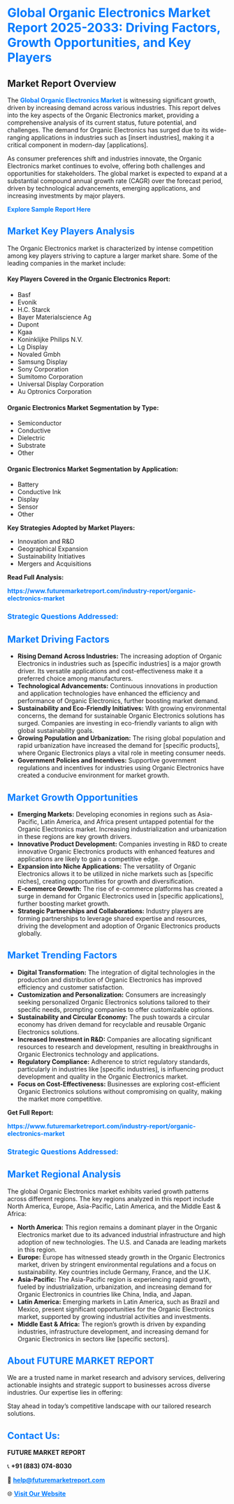 <h1 style="color: #007BFF;">Global Organic Electronics Market Report 2025-2033: Driving Factors, Growth Opportunities, and Key Players</h1>

<section id="overview">
<h2>Market Report Overview</h2>
<p>The <a href="https://www.futuremarketreport.com/industry-report/organic-electronics-market" style="color: #007BFF; text-decoration: none;"><strong>Global Organic Electronics Market</strong></a> is witnessing significant growth, driven by increasing demand across various industries. This report delves into the key aspects of the Organic Electronics market, providing a comprehensive analysis of its current status, future potential, and challenges. The demand for Organic Electronics has surged due to its wide-ranging applications in industries such as [insert industries], making it a critical component in modern-day [applications].</p>
<p>As consumer preferences shift and industries innovate, the Organic Electronics market continues to evolve, offering both challenges and opportunities for stakeholders. The global market is expected to expand at a substantial compound annual growth rate (CAGR) over the forecast period, driven by technological advancements, emerging applications, and increasing investments by major players.</p>
</section>

<section id="overview">
<p><a href="https://www.futuremarketreport.com/request-sample/reportId=31675" style="color: #007BFF; text-decoration: none;"><strong>Explore Sample Report Here</strong></a></p>
</section>

<section id="key-players">
<h2 style="color: #007BFF;">Market Key Players Analysis</h2>
<p>The Organic Electronics market is characterized by intense competition among key players striving to capture a larger market share. Some of the leading companies in the market include:</p>
<h4>Key Players Covered in the Organic Electronics Report:</h4>
<ul><li>Basf</li><li>Evonik</li><li>H.C. Starck</li><li>Bayer Materialscience Ag</li><li>Dupont</li><li>Kgaa</li><li>Koninklijke Philips N.V.</li><li>Lg Display</li><li>Novaled Gmbh</li><li>Samsung Display</li><li>Sony Corporation</li><li>Sumitomo Corporation</li><li>Universal Display Corporation</li><li>Au Optronics Corporation</li></ul>
<h4>Organic Electronics Market Segmentation by Type:</h4>
<ul><li>Semiconductor</li><li>Conductive</li><li>Dielectric</li><li>Substrate</li><li>Other</li></ul>

<h4>Organic Electronics Market Segmentation by Application:</h4>
<ul><li>Battery</li><li>Conductive Ink</li><li>Display</li><li>Sensor</li><li>Other</li></ul>
<p><strong>Key Strategies Adopted by Market Players:</strong></p>
<ul>
<li>Innovation and R&D</li>
<li>Geographical Expansion</li>
<li>Sustainability Initiatives</li>
<li>Mergers and Acquisitions</li>
</ul>
</section>

<section>
<p><strong>Read Full Analysis: </strong></p><a href="https://www.futuremarketreport.com/industry-report/organic-electronics-market" style="color: #007BFF; text-decoration: none;"><strong>https://www.futuremarketreport.com/industry-report/organic-electronics-market</strong></a>
<h3 style="color: #007BFF;">Strategic Questions Addressed:</h3>
</section>

<section id="driving-factors">
<h2 style="color: #007BFF;">Market Driving Factors</h2>
<ul>
<li><strong>Rising Demand Across Industries:</strong> The increasing adoption of Organic Electronics in industries such as [specific industries] is a major growth driver. Its versatile applications and cost-effectiveness make it a preferred choice among manufacturers.</li>
<li><strong>Technological Advancements:</strong> Continuous innovations in production and application technologies have enhanced the efficiency and performance of Organic Electronics, further boosting market demand.</li>
<li><strong>Sustainability and Eco-Friendly Initiatives:</strong> With growing environmental concerns, the demand for sustainable Organic Electronics solutions has surged. Companies are investing in eco-friendly variants to align with global sustainability goals.</li>
<li><strong>Growing Population and Urbanization:</strong> The rising global population and rapid urbanization have increased the demand for [specific products], where Organic Electronics plays a vital role in meeting consumer needs.</li>
<li><strong>Government Policies and Incentives:</strong> Supportive government regulations and incentives for industries using Organic Electronics have created a conducive environment for market growth.</li>
</ul>
</section>

<section id="growth-opportunities">
<h2 style="color: #007BFF;">Market Growth Opportunities</h2>
<ul>
<li><strong>Emerging Markets:</strong> Developing economies in regions such as Asia-Pacific, Latin America, and Africa present untapped potential for the Organic Electronics market. Increasing industrialization and urbanization in these regions are key growth drivers.</li>
<li><strong>Innovative Product Development:</strong> Companies investing in R&D to create innovative Organic Electronics products with enhanced features and applications are likely to gain a competitive edge.</li>
<li><strong>Expansion into Niche Applications:</strong> The versatility of Organic Electronics allows it to be utilized in niche markets such as [specific niches], creating opportunities for growth and diversification.</li>
<li><strong>E-commerce Growth:</strong> The rise of e-commerce platforms has created a surge in demand for Organic Electronics used in [specific applications], further boosting market growth.</li>
<li><strong>Strategic Partnerships and Collaborations:</strong> Industry players are forming partnerships to leverage shared expertise and resources, driving the development and adoption of Organic Electronics products globally.</li>
</ul>
</section>

<section id="trending-factors">
<h2 style="color: #007BFF;">Market Trending Factors</h2>
<ul>
<li><strong>Digital Transformation:</strong> The integration of digital technologies in the production and distribution of Organic Electronics has improved efficiency and customer satisfaction.</li>
<li><strong>Customization and Personalization:</strong> Consumers are increasingly seeking personalized Organic Electronics solutions tailored to their specific needs, prompting companies to offer customizable options.</li>
<li><strong>Sustainability and Circular Economy:</strong> The push towards a circular economy has driven demand for recyclable and reusable Organic Electronics solutions.</li>
<li><strong>Increased Investment in R&D:</strong> Companies are allocating significant resources to research and development, resulting in breakthroughs in Organic Electronics technology and applications.</li>
<li><strong>Regulatory Compliance:</strong> Adherence to strict regulatory standards, particularly in industries like [specific industries], is influencing product development and quality in the Organic Electronics market.</li>
<li><strong>Focus on Cost-Effectiveness:</strong> Businesses are exploring cost-efficient Organic Electronics solutions without compromising on quality, making the market more competitive.</li>
</ul>
</section>

<section>
<p><strong>Get Full Report: </strong></p><a href="https://www.futuremarketreport.com/industry-report/organic-electronics-market" style="color: #007BFF; text-decoration: none;"><strong>https://www.futuremarketreport.com/industry-report/organic-electronics-market</strong></a>
<h3 style="color: #007BFF;">Strategic Questions Addressed:</h3>
</section>


<section id="regional-analysis">
<h2 style="color: #007BFF;">Market Regional Analysis</h2>
<p>The global Organic Electronics market exhibits varied growth patterns across different regions. The key regions analyzed in this report include North America, Europe, Asia-Pacific, Latin America, and the Middle East & Africa:</p>
<ul>
<li><strong>North America:</strong> This region remains a dominant player in the Organic Electronics market due to its advanced industrial infrastructure and high adoption of new technologies. The U.S. and Canada are leading markets in this region.</li>
<li><strong>Europe:</strong> Europe has witnessed steady growth in the Organic Electronics market, driven by stringent environmental regulations and a focus on sustainability. Key countries include Germany, France, and the U.K.</li>
<li><strong>Asia-Pacific:</strong> The Asia-Pacific region is experiencing rapid growth, fueled by industrialization, urbanization, and increasing demand for Organic Electronics in countries like China, India, and Japan.</li>
<li><strong>Latin America:</strong> Emerging markets in Latin America, such as Brazil and Mexico, present significant opportunities for the Organic Electronics market, supported by growing industrial activities and investments.</li>
<li><strong>Middle East & Africa:</strong> The region’s growth is driven by expanding industries, infrastructure development, and increasing demand for Organic Electronics in sectors like [specific sectors].</li>
</ul>
</section>

<footer>
<h2 style="color: #007BFF;">About FUTURE MARKET REPORT</h2>
<p>We are a trusted name in market research and advisory services, delivering actionable insights and strategic support to businesses across diverse industries. Our expertise lies in offering:</p>

<p>Stay ahead in today’s competitive landscape with our tailored research solutions.</p>

<h2 style="color: #007BFF;">Contact Us:</h2>
<p><strong>FUTURE MARKET REPORT</strong></p>
<p>📞 <strong>+91 (883) 074-8030</strong></p>
<p>📧 <strong><a href="mailto:help@futuremarketreport.com" style="color: #007BFF;">help@futuremarketreport.com</a></strong></p>
<p>🌐 <strong><a href="https://www.futuremarketreport.com/" style="color: #007BFF;">Visit Our Website</a></strong></p>
</footer>
